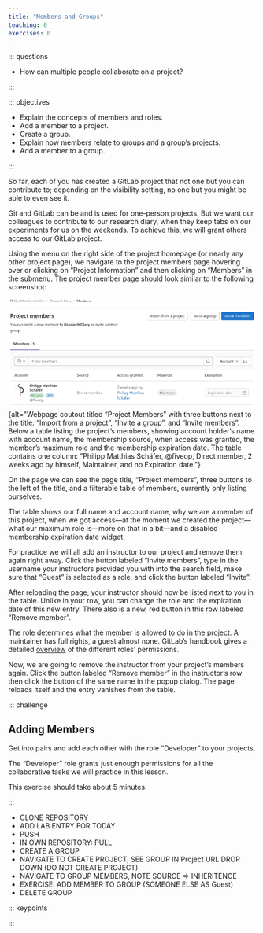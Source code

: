 ```yaml
---
title: "Members and Groups"
teaching: 0
exercises: 0
---
```


::: questions

- How can multiple people collaborate on a project?

:::

::: objectives

- Explain the concepts of members and roles.
- Add a member to a project.
- Create a group.
- Explain how members relate to groups and a group’s projects.
- Add a member to a group.

:::

So far, each of you has created a GitLab project that not one but you can
contribute to; depending on the visibility setting, no one but you might be able
to even see it.

Git and GitLab can be and is used for one-person projects. But we want our
colleagues to contribute to our research diary, when they keep tabs on our
experiments for us on the weekends. To achieve this, we will grant others access
to our GitLab project.

Using the menu on the right side of the project homepage (or nearly any other
project page), we navigate to the project members page hovering over or clicking
on “Project Information” and then clicking on “Members” in the submenu. The
project member page should look similar to the following screenshot:

![Project members page](fig/initial-members.png){alt="Webpage coutout titled
“Project Members” with three buttons next to the title: “Import from a project”,
“Invite a group”, and “Invite members”. Below a table listing the project’s
members, showing account holder‘s name with account name, the membership source,
when access was granted, the member’s maximum role and the membership expiration
date. The table contains one column: ”Philipp Matthias Schäfer, @fiveop, Direct
member, 2 weeks ago by himself, Maintainer, and no Expiration date."}

On the page we can see the page title, “Project members”, three buttons to the
left of the title, and a filterable table of members, currently only listing
ourselves.

The table shows our full name and account name, why we are a member of this
project, when we got access—at the moment we created the project—what our
maximum role is—more on that in a bit—and a disabled membership expiration date
widget.

For practice we will all add an instructor to our project and remove them again
right away. Click the button labeled “Invite members”, type in the username your
instructors provided you with into the search field, make sure that “Guest” is
selected as a role, and click the button labeled “Invite”.

After reloading the page, your instructor should now be listed next to you in
the table. Unlike in your row, you can change the role and the expiration date
of this new entry. There also is a new, red button in this row labeled “Remove
member”.

The role determines what the member is allowed to do in the project. A
maintainer has full rights, a guest almost none. GitLab’s handbook gives a
detailed [overview](https://docs.gitlab.com/ee/user/permissions.html) of the
different roles’ permissions.

Now, we are going to remove the instructor from your project’s members again.
Click the button labeled “Remove member” in the instructor’s row then click the
button of the same name in the popup dialog. The page reloads itself and the
entry vanishes from the table.

::: challenge

## Adding Members

Get into pairs and add each other with the role “Developer” to your projects.

The “Developer” role grants just enough permissions for all the collaborative
tasks we will practice in this lesson.

This exercise should take about 5 minutes.

:::

- CLONE REPOSITORY
- ADD LAB ENTRY FOR TODAY
- PUSH
- IN OWN REPOSITORY: PULL
- CREATE A GROUP
- NAVIGATE TO CREATE PROJECT, SEE GROUP IN Project URL DROP DOWN (DO NOT CREATE PROJECT)
- NAVIGATE TO GROUP MEMBERS, NOTE SOURCE => INHERITENCE
- EXERCISE: ADD MEMBER TO GROUP  (SOMEONE ELSE AS Guest)
- DELETE GROUP

::: keypoints

:::
